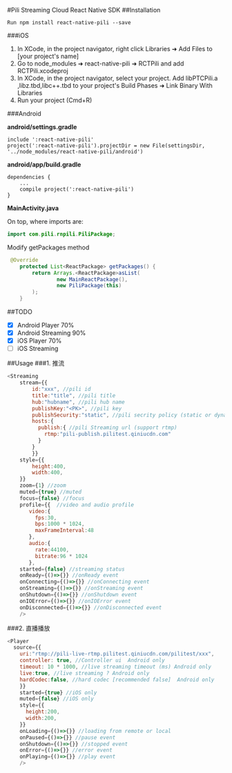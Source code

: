 #Pili Streaming Cloud React Native SDK
##Installation
```
Run npm install react-native-pili --save
```
###iOS
1. In XCode, in the project navigator, right click Libraries ➜ Add Files to [your project's name]
2. Go to node_modules ➜ react-native-pili ➜ RCTPili and add RCTPili.xcodeproj
3. In XCode, in the project navigator, select your project. Add libPTCPili.a ,libz.tbd,libc++.tbd to your project's Build Phases ➜ Link Binary With Libraries
4. Run your project (Cmd+R)

###Android

**android/settings.gradle**
```
include ':react-native-pili'
project(':react-native-pili').projectDir = new File(settingsDir, '../node_modules/react-native-pili/android')
```
**android/app/build.gradle**
```
dependencies {
    ...
    compile project(':react-native-pili')
}
```
**MainActivity.java**

On top, where imports are:
```java
import com.pili.rnpili.PiliPackage;
```

Modify getPackages method
```java
 @Override
    protected List<ReactPackage> getPackages() {
        return Arrays.<ReactPackage>asList(
                new MainReactPackage(),
                new PiliPackage(this)
        );
    }
```


##TODO
- [x] Android Player 70%
- [x] Android Streaming 90%
- [x] iOS Player 70%
- [ ] iOS Streaming 

##Usage
###1. 推流
```javascript
<Streaming
    stream={{ 
        id:"xxx", //pili id
        title:"title", //pili title
        hub:"hubname", //pili hub name
        publishKey:"<PK>", //pili key
        publishSecurity:"static", //pili secrity policy (static or dynamic)
        hosts:{
          publish:{ //pili Streaming url (support rtmp)
            rtmp:"pili-publish.pilitest.qiniucdn.com"
          }
        }
        }}
    style={{
        height:400,
        width:400,
    }}
    zoom={1} //zoom 
    muted={true} //muted
    focus={false} //focus
    profile={{  //video and audio profile
       video:{
         fps:30,
         bps:1000 * 1024,
         maxFrameInterval:48
       },
       audio:{
         rate:44100,
         bitrate:96 * 1024
       },
    started={false} //streaming status
    onReady={()=>{}} //onReady event
    onConnecting={()=>{}} //onConnecting event
    onStreaming={()=>{}} //onStreaming event
    onShutdown={()=>{}} //onShutdown event
    onIOError={()=>{}} //onIOError event
    onDisconnected={()=>{}} //onDisconnected event
    />
```
###2. 直播播放
```javascript
<Player
  source={{
    uri:"rtmp://pili-live-rtmp.pilitest.qiniucdn.com/pilitest/xxx",
    controller: true, //Controller ui  Android only
    timeout: 10 * 1000, //live streaming timeout (ms) Android only
    live:true, //live streaming ? Android only
    hardCodec:false, //hard codec [recommended false]  Android only
    }}
    started={true} //iOS only
    muted={false} //iOS only
    style={{
      height:200,
      width:200,
    }}
    onLoading={()=>{}} //loading from remote or local
    onPaused={()=>{}} //pause event
    onShutdown={()=>{}} //stopped event
    onError={()=>{}} //error event
    onPlaying={()=>{}} //play event
    />
```
